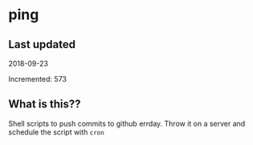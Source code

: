 # ping

## Last updated
2018-09-23

Incremented: 573

## What is this??
Shell scripts to push commits to github errday. Throw it on a server and schedule the script with `cron`
